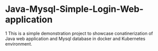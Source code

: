 # Java-Mysql-Simple-Login-Web-application
1
This is a simple demonstration project to showcase conatinerization of Java web application and Mysql database in docker and Kubernetes environment.


